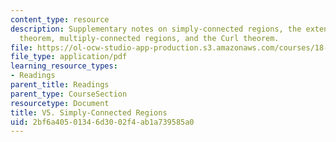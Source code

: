```yaml
---
content_type: resource
description: Supplementary notes on simply-connected regions, the extended Green's
  theorem, multiply-connected regions, and the Curl theorem.
file: https://ol-ocw-studio-app-production.s3.amazonaws.com/courses/18-02-multivariable-calculus-fall-2007/2bf6a40501346d3002f4ab1a739585a0_simpl_conctd_reg.pdf
file_type: application/pdf
learning_resource_types:
- Readings
parent_title: Readings
parent_type: CourseSection
resourcetype: Document
title: V5. Simply-Connected Regions
uid: 2bf6a405-0134-6d30-02f4-ab1a739585a0
---
```

